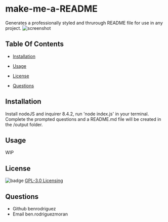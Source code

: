 
# make-me-a-README
Generates a professionally styled and thrurough README file for use in any project.
![screenshot](assets/images/screenshot.png)
## Table Of Contents
- [Installation](#installation)
- [Usage](#usage)

- [License](#license)
- [Questions](#questions)




## Installation 
Install nodeJS and inquirer 8.4.2, run 'node index.js' in your terminal. Complete the prompted questions and a README.md file will be created in the /output folder.
## Usage 
WIP

## License

![badge](https://img.shields.io/badge/license-gpl-3.0-blue.svg)
[GPL-3.0 Licensing](https://choosealicense.com/licenses/gpl-3.0/)

## Questions
- Github benrodriguez 
- Email ben.rodriguezmoran



